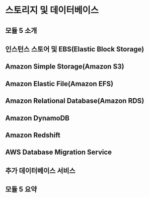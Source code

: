 # 스토리지 및 데이터베이스

## 모듈 5 소개

## 인스턴스 스토어 및 EBS(Elastic Block Storage)

## Amazon Simple Storage(Amazon S3)

## Amazon Elastic File(Amazon EFS)

## Amazon Relational Database(Amazon RDS)

## Amazon DynamoDB

## Amazon Redshift

## AWS Database Migration Service

## 추가 데이터베이스 서비스

## 모듈 5 요약